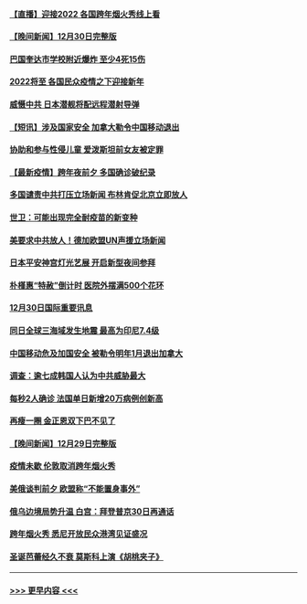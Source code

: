 #### [【直播】迎接2022 各国跨年烟火秀线上看](../pages/prog202/a103308120.md?t=12311950) 
#### [【晚间新闻】12月30日完整版](../pages/prog202/a103307967.md?t=12311950) 
#### [巴国奎达市学校附近爆炸 至少4死15伤](../pages/prog202/a103307970.md?t=12311950) 
#### [2022将至 各国民众疫情之下迎接新年](../pages/prog202/a103307787.md?t=12311950) 
#### [威慑中共 日本潜舰将配远程潜射导弹](../pages/prog202/a103307756.md?t=12311950) 
#### [【短讯】涉及国家安全 加拿大勒令中国移动退出](../pages/prog202/a103307497.md?t=12311950) 
#### [协助和参与性侵儿童 爱泼斯坦前女友被定罪](../pages/prog202/a103307555.md?t=12311950) 
#### [【最新疫情】跨年夜前夕 多国确诊破纪录](../pages/prog202/a103307514.md?t=12311950) 
#### [多国谴责中共打压立场新闻 布林肯促北京立即放人](../pages/prog202/a103307473.md?t=12311950) 
#### [世卫：可能出现完全耐疫苗的新变种](../pages/prog202/a103306914.md?t=12311950) 
#### [美要求中共放人！德加欧盟UN声援立场新闻](../pages/prog202/a103306865.md?t=12311950) 
#### [日本平安神宫灯光艺展 开启新型夜间参拜](../pages/prog202/a103306858.md?t=12311950) 
#### [朴槿惠“特赦”倒计时 医院外摆满500个花环](../pages/prog202/a103306880.md?t=12311950) 
#### [12月30日国际重要讯息](../pages/prog202/a103306852.md?t=12311950) 
#### [同日全球三海域发生地震 最高为印尼7.4级](../pages/prog202/a103306790.md?t=12311950) 
#### [中国移动危及加国安全 被勒令明年1月退出加拿大](../pages/prog202/a103306816.md?t=12311950) 
#### [调查：逾七成韩国人认为中共威胁最大](../pages/prog202/a103306785.md?t=12311950) 
#### [每秒2人确诊 法国单日新增20万病例创新高](../pages/prog202/a103306694.md?t=12311950) 
#### [再瘦一圈 金正恩双下巴不见了](../pages/prog202/a103306683.md?t=12311950) 
#### [【晚间新闻】12月29日完整版](../pages/prog202/a103306559.md?t=12311950) 
#### [疫情未歇 伦敦取消跨年烟火秀](../pages/prog202/a103306668.md?t=12311950) 
#### [美俄谈判前夕 欧盟称“不能置身事外”](../pages/prog202/a103306644.md?t=12311950) 
#### [俄乌边境局势升温 白宫：拜登普京30日再通话](../pages/prog202/a103306391.md?t=12311950) 
#### [跨年烟火秀 悉尼开放民众港湾见证盛况](../pages/prog202/a103306534.md?t=12311950) 
#### [圣诞芭蕾经久不衰 莫斯科上演《胡桃夹子》](../pages/prog202/a103306352.md?t=12311950) 

----
#### [ >>> 更早内容 <<< ](../indexes/prog202-earlier.md)
